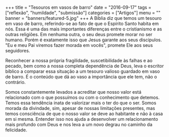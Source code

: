 +++
title = "Tesouros em vasos de barro"
date = "2016-09-17"
tags = ["reflexão", "humildade", "submissão"]
categories = ["Artigos"]
menu = ""
banner = "banners/featured-5.jpg"
+++
A Bíblia diz que temos um tesouro em vaso de barro, referindo-se ao fato de que o Espírito Santo habita em nós. Essa é uma das mais importantes diferenças entre o cristianismo e as outras religiões. Em nenhuma outra, o seu deus promete morar no ser humano. Porém é exatamente isso que Jesus garante aos seus discípulos. "Eu e meu Pai viremos fazer morada em vocês", promete Ele aos seus seguidores.
<!--more-->

Reconhecer a nossa própria fragilidade, suscetibilidade às falhas e ao pecado, bem como a nossa completa dependência de Deus, leva o escritor bíblico a comparar essa situação a um tesouro valioso guardado em vaso de barro. É o conteúdo que dá ao vaso a importância que ele tem, não o contrário.

Somos constantemente levados a acreditar que nosso valor está relacionado com o que possuímos ou com o conhecimento que detemos. Temos essa tendência inata de valorizar mais o ter do que o ser. Somos morada da divindade, sim, apesar de nossas limitações presentes, mas temos consciência de que o nosso valor se deve ao habitante e não à casa em si mesma. Entender isso nos  ajuda a desenvolver um relacionamento mais profundo com Deus e nos leva a um novo degrau no caminho da felicidade.

